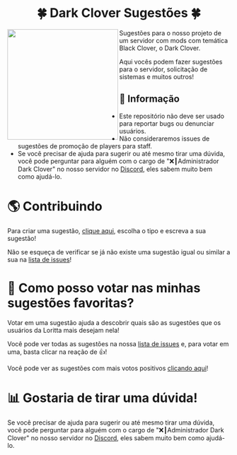 <h1 align="center">🍀 Dark Clover Sugestões 🍀</h1>
<img height="250" src="https://i.imgur.com/ZZy7P5Y.png" align="left">

Sugestões para o nosso projeto de um servidor com mods com temática Black Clover, o Dark Clover.

Aqui vocês podem fazer sugestões para o servidor, solicitação de sistemas e muitos outros!

## 📅 Informação

* Este repositório não deve ser usado para reportar bugs ou denunciar usuários.
* Não consideraremos issues de sugestões de promoção de players para staff.
* Se você precisar de ajuda para sugerir ou até mesmo tirar uma dúvida, você pode perguntar para alguém com o cargo de "❌┃Administrador Dark Clover" no nosso servidor no [Discord](https://discord.gg/rededark), eles sabem muito bem como ajudá-lo.

# 🌎 Contribuindo

Para criar uma sugestão, [clique aqui](https://github.com/RedeDark/CloverSuggestions/issues/new/choose), escolha o tipo e escreva a sua sugestão!

Não se esqueça de verificar se já não existe uma sugestão igual ou similar a sua na [lista de issues](https://github.com/RedeDark/CloverSuggestions/issues)!

# 🙋 Como posso votar nas minhas sugestões favoritas?

Votar em uma sugestão ajuda a descobrir quais são as sugestões que os usuários da Loritta mais desejam nela!

Você pode ver todas as sugestões na nossa [lista de issues](https://github.com/RedeDark/CloverSuggestions/issues) e, para votar em uma, basta clicar na reação de 👍!

Você pode ver as sugestões com mais votos positivos [clicando aqui](https://github.com/RedeDark/CloverSuggestions/issues?q=is%3Aissue+is%3Aopen+sort%3Areactions-%2B1-desc)!

# 📊 Gostaria de tirar uma dúvida!

Se você precisar de ajuda para sugerir ou até mesmo tirar uma dúvida, você pode perguntar para alguém com o cargo de "❌┃Administrador Dark Clover" no nosso servidor no [Discord](https://discord.gg/rededark), eles sabem muito bem como ajudá-lo.
